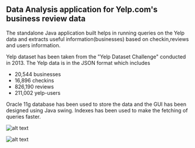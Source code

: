 ## Data Analysis application for Yelp.com's business review data

The standalone Java application built helps in running queries on the Yelp data and extracts useful information(businesses) based on checkin,reviews and users information.

Yelp dataset has been taken from the "Yelp Dataset Challenge" conducted in 2013. The Yelp data is in the JSON format which includes 
- 20,544 businesses
- 16,896 checkins
- 826,190 reviews
- 211,002 yelp-users

Oracle 11g database has been used to store the data and the GUI has been designed using Java swing. Indexes has been used to make the fetching of queries faster.

![alt text](https://github.com/Chitrae92/Yelp-Data-Analysis/blob/master/Business%20Search%20-%20UI%20Sample.PNG)

![alt text](https://github.com/Chitrae92/Yelp-Data-Analysis/blob/master/User%20Search%20-%20UI%20Sample.PNG)

